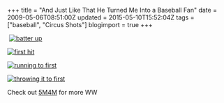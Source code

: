 +++
title = "And Just Like That He Turned Me Into a Baseball Fan"
date = 2009-05-06T08:51:00Z
updated = 2015-05-10T15:52:04Z
tags = ["baseball", "Circus Shots"]
blogimport = true 
+++

&#160;[![batter up](https://latc.s3.amazonaws.com/wp-content/uploads/2009/05/batterup-thumb.jpg "batter up")](https://latc.s3.amazonaws.com/wp-content/uploads/2009/05/batterup.jpg) 

[![first hit](https://latc.s3.amazonaws.com/wp-content/uploads/2009/05/firsthit-thumb.jpg "first hit")](https://latc.s3.amazonaws.com/wp-content/uploads/2009/05/firsthit.jpg)&#160; 

[![running to first](https://latc.s3.amazonaws.com/wp-content/uploads/2009/05/runningtofirst-thumb.jpg "running to first")](https://latc.s3.amazonaws.com/wp-content/uploads/2009/05/runningtofirst.jpg)

[![throwing it to first](https://latc.s3.amazonaws.com/wp-content/uploads/2009/05/throwingittofirst-thumb.jpg "throwing it to first")](https://latc.s3.amazonaws.com/wp-content/uploads/2009/05/throwingittofirst.jpg)

Check out [5M4M](www.5minutesformom.com) for more WW
